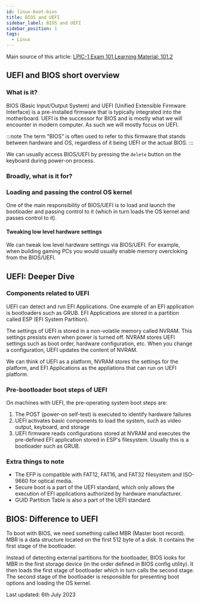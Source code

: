 ```yaml
---
id: linux-boot-bios
title: BIOS and UEFI
sidebar_label: BIOS and UEFI
sidebar_position: 1
tags:
  - Linux
---
```


Main source of this article: [LPIC-1 Exam 101 Learning Material: 101.2](https://learning.lpi.org/en/learning-materials/learning-materials/)

## UEFI and BIOS short overview

### What is it?

BIOS (Basic Input/Output System) and UEFI (Unified Extensible Firmware Interface) is a pre-installed firmware that is typically integrated into the motherboard. UEFI is the successor for BIOS and is mostly what we will encounter in modern computer. As such we will mostly focus on UEFI.

:::note
The term "BIOS" is often used to refer to this firmware that stands between hardware and OS, regardless of it being UEFI or the actual BIOS.
:::

We can usually access BIOS/UEFI by pressing the `delete` button on the keyboard during power-on process.

### Broadly, what is it for?

### Loading and passing the control OS kernel

One of the main responsibility of BIOS/UEFI is to load and launch the bootloader and passing control to it (which in turn loads the OS kernel and passes control to it).

#### Tweaking low level hardware settings

We can tweak low level hardware settings via BIOS/UEFI. For example, when building gaming PCs you would usually enable memory overcloking from the BIOS/UEFI.

## UEFI: Deeper Dive

### Components related to UEFI

UEFI can detect and run EFI Applications. One example of an EFI application is bootloaders such as GRUB. EFI Applications are stored in a partition called ESP (EFI System Partition).

The settings of UEFI is stored in a non-volatile memory called NVRAM. This settings presists even when power is turned off. NVRAM stores UEFI settings such as boot order, hardware configuration, etc. When you change a configuration, UEFI updates the content of NVRAM.

We can think of UEFI as a platform, NVRAM stores the settings for the platform, and EFI Applications as the appliations that can run on UEFI platform.

### Pre-bootloader boot steps of UEFI

On machines with UEFI, the pre-operating system boot steps are:

1. The POST (power-on self-test) is executed to identify hardware failures
2. UEFI activates basic components to load the system, such as video output, keyboard, and storage
3. UEFI firmware reads configurations stored at NVRAM and executes the pre-defined EFI application stored in ESP's filesystem. Usually this is a bootloader such as GRUB.

### Extra things to note

- The EFP is compatible with FAT12, FAT16, and FAT32 filesystem and ISO-9660 for optical media.
- Secure boot is a part of the UEFI standard, which only allows the execution of EFI applications authorized by hardware manufacturer.
- GUID Partition Table is also a part of the UEFI standard.

## BIOS: Difference to UEFI

To boot with BIOS, we need something called MBR (Master boot record). MBR is a data structure located on the first 512 byte of a disk. It contains the first stage of the bootloader.

Instead of detecting external partitions for the bootloader, BIOS looks for MBR in the first storage device (in the order defined in BIOS config utility). It then loads the first stage of bootloader which in turn calls the second stage. The second stage of the bootloader is responsible for presenting boot options and loading the OS kernel.

Last updated: 6th July 2023
